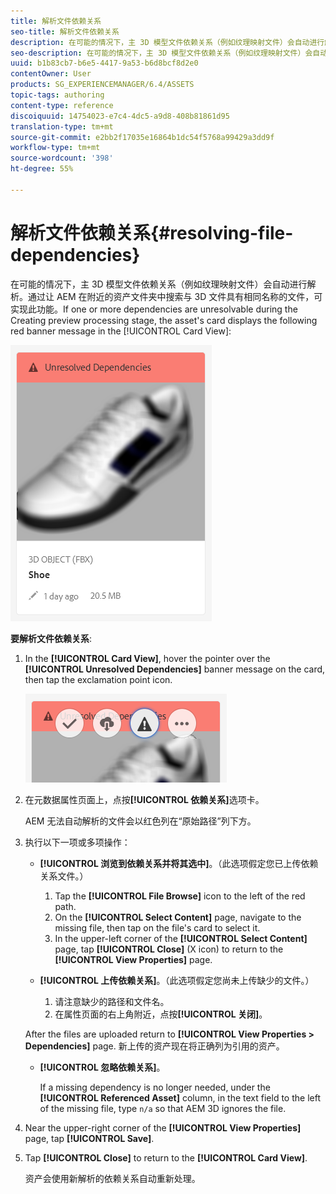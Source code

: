 ```yaml
---
title: 解析文件依赖关系
seo-title: 解析文件依赖关系
description: 在可能的情况下，主 3D 模型文件依赖关系（例如纹理映射文件）会自动进行解析。通过让 AEM 在附近的资产文件夹中搜索与 3D 文件具有相同名称的文件，可实现此功能。
seo-description: 在可能的情况下，主 3D 模型文件依赖关系（例如纹理映射文件）会自动进行解析。通过让 AEM 在附近的资产文件夹中搜索与 3D 文件具有相同名称的文件，可实现此功能。
uuid: b1b83cb7-b6e5-4417-9a53-b6d8bcf8d2e0
contentOwner: User
products: SG_EXPERIENCEMANAGER/6.4/ASSETS
topic-tags: authoring
content-type: reference
discoiquuid: 14754023-e7c4-4dc5-a9d8-408b81861d95
translation-type: tm+mt
source-git-commit: e2bb2f17035e16864b1dc54f5768a99429a3dd9f
workflow-type: tm+mt
source-wordcount: '398'
ht-degree: 55%

---
```



# 解析文件依赖关系{#resolving-file-dependencies}

在可能的情况下，主 3D 模型文件依赖关系（例如纹理映射文件）会自动进行解析。通过让 AEM 在附近的资产文件夹中搜索与 3D 文件具有相同名称的文件，可实现此功能。If one or more dependencies are unresolvable during the Creating preview processing stage, the asset&#39;s card displays the following red banner message in the [!UICONTROL Card View]:

![chlimage_1-189](assets/chlimage_1-189.png)

**要解析文件依赖关系**:

1. In the **[!UICONTROL Card View]**, hover the pointer over the **[!UICONTROL Unresolved Dependencies]** banner message on the card, then tap the exclamation point icon.

   ![chlimage_1-190](assets/chlimage_1-190.png)

1. 在元数据属性页面上，点按&#x200B;**[!UICONTROL 依赖关系]**&#x200B;选项卡。

   AEM 无法自动解析的文件会以红色列在“原始路径”列下方。

1. 执行以下一项或多项操作：

   * **[!UICONTROL 浏览到依赖关系并将其选中]**。（此选项假定您已上传依赖关系文件。）

      1. Tap the **[!UICONTROL File Browse]** icon to the left of the red path.
      1. On the **[!UICONTROL Select Content]** page, navigate to the missing file, then tap on the file&#39;s card to select it.
      1. In the upper-left corner of the **[!UICONTROL Select Content]** page, tap **[!UICONTROL Close]** (X icon) to return to the **[!UICONTROL View Properties]** page.
   * **[!UICONTROL 上传依赖关系]**。（此选项假定您尚未上传缺少的文件。）

      1. 请注意缺少的路径和文件名。
      1. 在属性页面的右上角附近，点按&#x200B;**[!UICONTROL 关闭]**。

   After the files are uploaded return to **[!UICONTROL View Properties > Dependencies]** page. 新上传的资产现在将正确列为引用的资产。

   * **[!UICONTROL 忽略依赖关系]**。

      If a missing dependency is no longer needed, under the **[!UICONTROL Referenced Asset]** column, in the text field to the left of the missing file, type `n/a` so that AEM 3D ignores the file.



1. Near the upper-right corner of the **[!UICONTROL View Properties]** page, tap **[!UICONTROL Save]**.
1. Tap **[!UICONTROL Close]** to return to the **[!UICONTROL Card View]**.

   资产会使用新解析的依赖关系自动重新处理。


